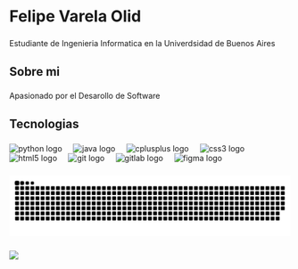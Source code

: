 <h1 align="left">Felipe Varela Olid</h1>

###

<p align="left">Estudiante de Ingenieria Informatica en la Univerdsidad de Buenos Aires</p>

###

<h2 align="left">Sobre mi</h2>

###

<p align="left">Apasionado por el Desarollo de Software</p>

###

<h2 align="left">Tecnologias</h2>

###

<div align="left">
  <img src="https://cdn.jsdelivr.net/gh/devicons/devicon/icons/python/python-original.svg" height="40" alt="python logo"  />
  <img width="12" />
  <img src="https://cdn.jsdelivr.net/gh/devicons/devicon/icons/java/java-original.svg" height="40" alt="java logo"  />
  <img width="12" />
  <img src="https://cdn.jsdelivr.net/gh/devicons/devicon/icons/cplusplus/cplusplus-original.svg" height="40" alt="cplusplus logo"  />
  <img width="12" />
  <img src="https://cdn.jsdelivr.net/gh/devicons/devicon/icons/css3/css3-original.svg" height="40" alt="css3 logo"  />
  <img width="12" />
  <img src="https://cdn.jsdelivr.net/gh/devicons/devicon/icons/html5/html5-original.svg" height="40" alt="html5 logo"  />
  <img width="12" />
  <img src="https://cdn.jsdelivr.net/gh/devicons/devicon/icons/git/git-original.svg" height="40" alt="git logo"  />
  <img width="12" />
  <img src="https://cdn.jsdelivr.net/gh/devicons/devicon/icons/gitlab/gitlab-original.svg" height="40" alt="gitlab logo"  />
  <img width="12" />
  <img src="https://cdn.jsdelivr.net/gh/devicons/devicon/icons/figma/figma-original.svg" height="40" alt="figma logo"  />
</div>

###

<picture>
  <source media="(prefers-color-scheme: dark)" srcset="https://raw.githubusercontent.com/FelipeVO/FelipeVO/output/github-snake-dark.svg" />
  <source media="(prefers-color-scheme: light)" srcset="https://raw.githubusercontent.com/FelipeVO/FelipeVO/output/github-snake.svg" />
  <img alt="github-snake" src="https://raw.githubusercontent.com/FelipeVO/FelipeVO/output/github-snake.svg" />
</picture>

###

![](https://quotes-github-readme.vercel.app/api?type=horizontal&theme=light)

